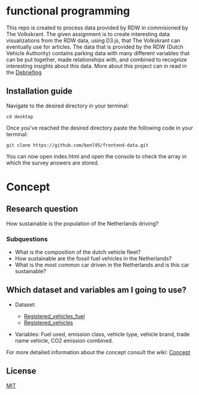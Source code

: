 # functional programming

This repo is created to process data provided by RDW in commisioned by The Volkskrant. The given assignment is to create interesting data visualizations from the RDW data, using D3.js, that The Volkskrant can eventually use for articles. The data that is provided by the RDW (Dutch Vehicle Authority) contains parking data with many different variables that can be put together, made relationships with, and combined to recognize interesting insights about this data. More about this project can in read in the [Debriefing](https://github.com/benl95/functional-programming/wiki/1.-Debriefing)

## Installation guide

Navigate to the desired directory in your terminal:

`cd desktop`

Once you've reached the desired directory paste the following code in your terminal:

`git clone https://github.com/benl95/frontend-data.git`

You can now open index.html and open the console to check the array in which the survey answers are stored.

# Concept

## Research question

How sustainable is the population of the Netherlands driving?

### Subquestions

-   What is the composition of the dutch vehicle fleet?
-   How sustainable are the fossil fuel vehicles in the Netherlands?
-   What is the most common car driven in the Netherlands and is this car sustainable?

## Which dataset and variables am I going to use?

-   Dataset:
    * [Registered_vehicles_fuel](https://opendata.rdw.nl/Voertuigen/Open-Data-RDW-Gekentekende_voertuigen_brandstof/8ys7-d773)
    * [Registered_vehicles](https://opendata.rdw.nl/Voertuigen/Open-Data-RDW-Gekentekende_voertuigen/m9d7-ebf2)

-   Variables: Fuel used, emission class, vehicle type, vehicle brand, trade name vehicle, CO2 emission combined.

For more detailed information about the concept consult the wiki: [Concept](https://github.com/benl95/functional-programming/wiki/6.-RDW-Concept)

## License

[MIT](https://choosealicense.com/licenses/mit/)
